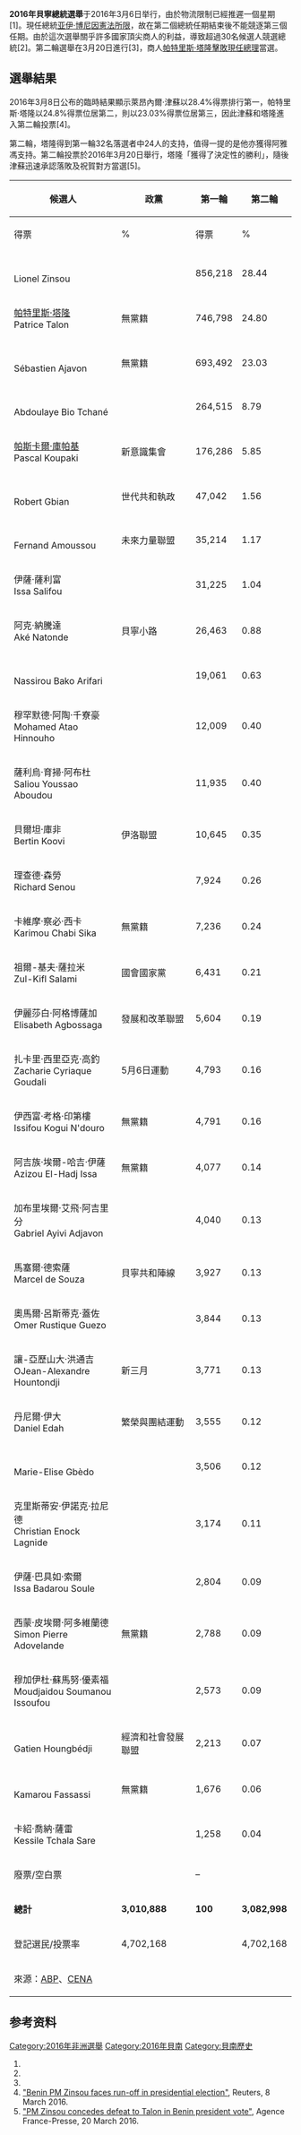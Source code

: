 **2016年貝寧總統選舉**于2016年3月6日举行，由於物流限制已經推遲一個星期\[1\]。現任總統[亚伊·博尼因憲法所限](../Page/亚伊·博尼.md "wikilink")，故在第二個總統任期結束後不能競逐第三個任期。由於這次選舉關乎許多國家頂尖商人的利益，導致超過30名候選人競選總統\[2\]。第二輪選舉在3月20日進行\[3\]，商人[帕特里斯·塔隆擊敗現任](../Page/帕特里斯·塔隆.md "wikilink")[總理](../Page/總理.md "wikilink")當選。

## 選舉結果

2016年3月8日公布的臨時結果顯示萊昂內爾·津蘇以28.4%得票排行第一，帕特里斯·塔隆以24.8%得票位居第二，則以23.03%得票位居第三，因此津蘇和塔隆進入第二輪投票\[4\]。

第二輪，塔隆得到第一輪32名落選者中24人的支持，值得一提的是他亦獲得阿雅馮支持。第二輪投票於2016年3月20日舉行，塔隆「獲得了決定性的勝利」，隨後津蘇迅速承認落敗及祝賀對方當選\[5\]。

<table>
<thead>
<tr class="header">
<th><p>候選人</p></th>
<th><p>政黨</p></th>
<th><p>第一輪</p></th>
<th><p>第二輪</p></th>
</tr>
</thead>
<tbody>
<tr class="odd">
<td><p>得票</p></td>
<td><p>%</p></td>
<td><p>得票</p></td>
<td><p>%</p></td>
</tr>
<tr class="even">
<td><p><br />
Lionel Zinsou</p></td>
<td></td>
<td><p>856,218</p></td>
<td><p>28.44</p></td>
</tr>
<tr class="odd">
<td><p><a href="../Page/帕特里斯·塔隆.md" title="wikilink">帕特里斯·塔隆</a><br />
Patrice Talon</p></td>
<td><p>無黨籍</p></td>
<td><p>746,798</p></td>
<td><p>24.80</p></td>
</tr>
<tr class="even">
<td><p><br />
Sébastien Ajavon</p></td>
<td><p>無黨籍</p></td>
<td><p>693,492</p></td>
<td><p>23.03</p></td>
</tr>
<tr class="odd">
<td><p><br />
Abdoulaye Bio Tchané</p></td>
<td></td>
<td><p>264,515</p></td>
<td><p>8.79</p></td>
</tr>
<tr class="even">
<td><p><a href="../Page/帕斯卡爾·庫帕基.md" title="wikilink">帕斯卡爾·庫帕基</a><br />
Pascal Koupaki</p></td>
<td><p>新意識集會</p></td>
<td><p>176,286</p></td>
<td><p>5.85</p></td>
</tr>
<tr class="odd">
<td><p><br />
Robert Gbian</p></td>
<td><p>世代共和執政</p></td>
<td><p>47,042</p></td>
<td><p>1.56</p></td>
</tr>
<tr class="even">
<td><p><br />
Fernand Amoussou</p></td>
<td><p>未來力量聯盟</p></td>
<td><p>35,214</p></td>
<td><p>1.17</p></td>
</tr>
<tr class="odd">
<td><p>伊薩·薩利富<br />
Issa Salifou</p></td>
<td></td>
<td><p>31,225</p></td>
<td><p>1.04</p></td>
</tr>
<tr class="even">
<td><p>阿克·納騰達<br />
Aké Natonde</p></td>
<td><p>貝寧小路</p></td>
<td><p>26,463</p></td>
<td><p>0.88</p></td>
</tr>
<tr class="odd">
<td><p><br />
Nassirou Bako Arifari</p></td>
<td></td>
<td><p>19,061</p></td>
<td><p>0.63</p></td>
</tr>
<tr class="even">
<td><p>穆罕默德·阿陶·千寮豪<br />
Mohamed Atao Hinnouho</p></td>
<td></td>
<td><p>12,009</p></td>
<td><p>0.40</p></td>
</tr>
<tr class="odd">
<td><p>薩利烏·育掃·阿布杜<br />
Saliou Youssao Aboudou</p></td>
<td></td>
<td><p>11,935</p></td>
<td><p>0.40</p></td>
</tr>
<tr class="even">
<td><p>貝爾坦·庫非<br />
Bertin Koovi</p></td>
<td><p>伊洛聯盟</p></td>
<td><p>10,645</p></td>
<td><p>0.35</p></td>
</tr>
<tr class="odd">
<td><p>理查德·森勞<br />
Richard Senou</p></td>
<td></td>
<td><p>7,924</p></td>
<td><p>0.26</p></td>
</tr>
<tr class="even">
<td><p>卡維摩·察必·西卡<br />
Karimou Chabi Sika</p></td>
<td><p>無黨籍</p></td>
<td><p>7,236</p></td>
<td><p>0.24</p></td>
</tr>
<tr class="odd">
<td><p>祖爾-基夫·薩拉米<br />
Zul-Kifl Salami</p></td>
<td><p>國會國家黨</p></td>
<td><p>6,431</p></td>
<td><p>0.21</p></td>
</tr>
<tr class="even">
<td><p>伊麗莎白·阿格博薩加<br />
Elisabeth Agbossaga</p></td>
<td><p>發展和改革聯盟</p></td>
<td><p>5,604</p></td>
<td><p>0.19</p></td>
</tr>
<tr class="odd">
<td><p>扎卡里·西里亞克·高釣<br />
Zacharie Cyriaque Goudali</p></td>
<td><p>5月6日運動</p></td>
<td><p>4,793</p></td>
<td><p>0.16</p></td>
</tr>
<tr class="even">
<td><p>伊西富·考格·印第樓<br />
Issifou Kogui N'douro</p></td>
<td><p>無黨籍</p></td>
<td><p>4,791</p></td>
<td><p>0.16</p></td>
</tr>
<tr class="odd">
<td><p>阿吉族·埃爾-哈吉·伊薩<br />
Azizou El-Hadj Issa</p></td>
<td><p>無黨籍</p></td>
<td><p>4,077</p></td>
<td><p>0.14</p></td>
</tr>
<tr class="even">
<td><p>加布里埃爾·艾飛·阿吉里分<br />
Gabriel Ayivi Adjavon</p></td>
<td></td>
<td><p>4,040</p></td>
<td><p>0.13</p></td>
</tr>
<tr class="odd">
<td><p>馬塞爾·德索薩<br />
Marcel de Souza</p></td>
<td><p>貝寧共和陣線</p></td>
<td><p>3,927</p></td>
<td><p>0.13</p></td>
</tr>
<tr class="even">
<td><p>奧馬爾·呂斯蒂克·蓋佐<br />
Omer Rustique Guezo</p></td>
<td></td>
<td><p>3,844</p></td>
<td><p>0.13</p></td>
</tr>
<tr class="odd">
<td><p>讓-亞歷山大·洪通吉<br />
OJean-Alexandre Hountondji</p></td>
<td><p>新三月</p></td>
<td><p>3,771</p></td>
<td><p>0.13</p></td>
</tr>
<tr class="even">
<td><p>丹尼爾·伊大<br />
Daniel Edah</p></td>
<td><p>繁榮與團結運動</p></td>
<td><p>3,555</p></td>
<td><p>0.12</p></td>
</tr>
<tr class="odd">
<td><p><br />
Marie-Elise Gbèdo</p></td>
<td></td>
<td><p>3,506</p></td>
<td><p>0.12</p></td>
</tr>
<tr class="even">
<td><p>克里斯蒂安·伊諾克·拉尼德<br />
Christian Enock Lagnide</p></td>
<td></td>
<td><p>3,174</p></td>
<td><p>0.11</p></td>
</tr>
<tr class="odd">
<td><p>伊薩·巴具如·索爾<br />
Issa Badarou Soule</p></td>
<td></td>
<td><p>2,804</p></td>
<td><p>0.09</p></td>
</tr>
<tr class="even">
<td><p>西蒙·皮埃爾·阿多維蘭德<br />
Simon Pierre Adovelande</p></td>
<td><p>無黨籍</p></td>
<td><p>2,788</p></td>
<td><p>0.09</p></td>
</tr>
<tr class="odd">
<td><p>穆加伊杜·蘇馬努·優素福<br />
Moudjaidou Soumanou Issoufou</p></td>
<td></td>
<td><p>2,573</p></td>
<td><p>0.09</p></td>
</tr>
<tr class="even">
<td><p><br />
Gatien Houngbédji</p></td>
<td><p>經濟和社會發展聯盟</p></td>
<td><p>2,213</p></td>
<td><p>0.07</p></td>
</tr>
<tr class="odd">
<td><p><br />
Kamarou Fassassi</p></td>
<td><p>無黨籍</p></td>
<td><p>1,676</p></td>
<td><p>0.06</p></td>
</tr>
<tr class="even">
<td><p>卡紹·喬納·薩雷<br />
Kessile Tchala Sare</p></td>
<td></td>
<td><p>1,258</p></td>
<td><p>0.04</p></td>
</tr>
<tr class="odd">
<td><p>廢票/空白票</p></td>
<td></td>
<td><p>–</p></td>
<td></td>
</tr>
<tr class="even">
<td><p><strong>總計</strong></p></td>
<td><p><strong>3,010,888</strong></p></td>
<td><p><strong>100</strong></p></td>
<td><p><strong>3,082,998</strong></p></td>
</tr>
<tr class="odd">
<td><p>登記選民/投票率</p></td>
<td><p>4,702,168</p></td>
<td></td>
<td><p>4,702,168</p></td>
</tr>
<tr class="even">
<td><p>來源：<a href="http://www.agencebeninpresse.info/affiche_depeche.php?rubrique=Politique&amp;sousrubrique=Pr%C3%A9sidentielle%202016&amp;id=318">ABP</a>、<a href="https://twitter.com/Cenabenin2016?ref_src=twsrc%5Etfw">CENA</a></p></td>
<td></td>
<td></td>
<td></td>
</tr>
</tbody>
</table>

## 参考资料

[Category:2016年非洲選舉](https://zh.wikipedia.org/wiki/Category:2016年非洲選舉 "wikilink")
[Category:2016年貝南](https://zh.wikipedia.org/wiki/Category:2016年貝南 "wikilink")
[Category:貝南歷史](https://zh.wikipedia.org/wiki/Category:貝南歷史 "wikilink")

1.
2.
3.
4.  ["Benin PM Zinsou faces run-off in presidential
    election"](http://www.reuters.com/article/us-benin-election-idUSKCN0WA0XN),
    Reuters, 8 March 2016.
5.  ["PM Zinsou concedes defeat to Talon in Benin president
    vote"](http://news.yahoo.com/pm-zinsou-concedes-defeat-talon-benin-president-vote-030547985.html),
    Agence France-Presse, 20 March 2016.